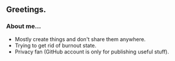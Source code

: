 ## Greetings.
### About me...
- Mostly create things and don't share them anywhere.
- Trying to get rid of burnout state.
- Privacy fan (GitHub account is only for publishing useful stuff).

